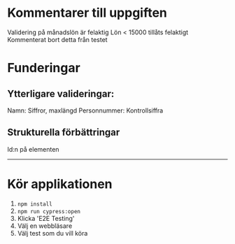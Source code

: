 # Kommentarer till uppgiften

Validering på månadslön är felaktig
Lön < 15000 tillåts felaktigt
Kommenterat bort detta från testet

# Funderingar
## Ytterligare valideringar:
Namn: Siffror, maxlängd
Personnummer: Kontrollsiffra

## Strukturella förbättringar
Id:n på elementen

----------------------------------------------------------

# Kör applikationen

1. `npm install`
2. `npm run cypress:open`
3. Klicka 'E2E Testing'
4. Välj en webbläsare
5. Välj test som du vill köra